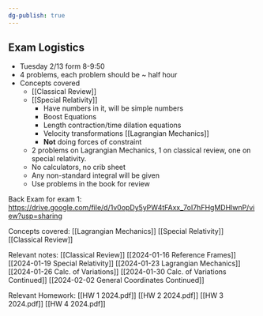 ```yaml
---
dg-publish: true
---
```

## Exam Logistics
- Tuesday 2/13 form 8-9:50
- 4 problems, each problem should be ~ half hour
- Concepts covered
	- [[Classical  Review]]
	- [[Special Relativity]]
		- Have numbers in it, will be simple numbers
		- Boost Equations
		- Length contraction/time dilation equations
		- Velocity transformations
	 [[Lagrangian Mechanics]]
		- **Not** doing forces of constraint
	- 2 problems on Lagrangian Mechanics, 1 on classical review, one on special relativity. 
	- No calculators, no crib sheet
	- Any non-standard integral will be given
	- Use problems in the book for review

Back Exam for exam 1:
https://drive.google.com/file/d/1v0opDy5yPW4tFAxx_7oI7hFHgMDHlwnP/view?usp=sharing

Concepts covered: 
[[Lagrangian Mechanics]]
[[Special Relativity]]
[[Classical  Review]]

Relevant notes: 
[[Classical  Review]]
[[2024-01-16  Reference Frames]]
[[2024-01-19 Special Relativity]]
[[2024-01-23 Lagrangian Mechanics]]
[[2024-01-26 Calc. of Variations]]
[[2024-01-30 Calc. of Variations Continued]]
[[2024-02-02 General Coordinates Continued]]

Relevant Homework:
[[HW 1 2024.pdf]]
[[HW 2 2024.pdf]]
[[HW 3 2024.pdf]]
[[HW 4 2024.pdf]]






